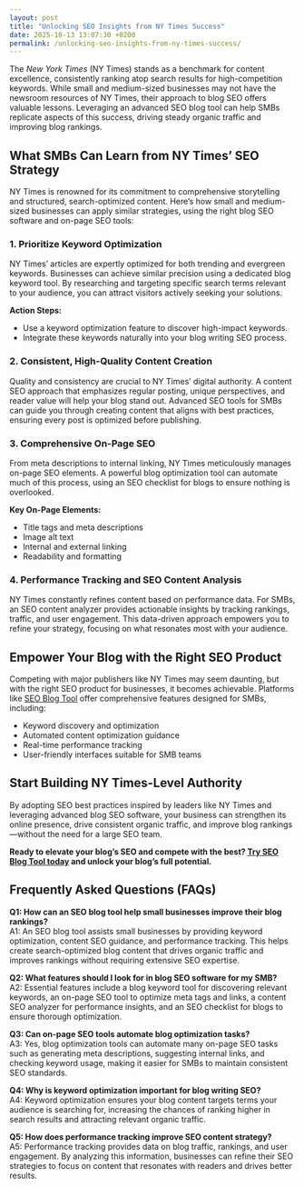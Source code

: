 ```yaml
---
layout: post
title: "Unlocking SEO Insights from NY Times Success"
date: 2025-10-13 13:07:30 +0200
permalink: /unlocking-seo-insights-from-ny-times-success/
---
```

The *New York Times* (NY Times) stands as a benchmark for content excellence, consistently ranking atop search results for high-competition keywords. While small and medium-sized businesses may not have the newsroom resources of NY Times, their approach to blog SEO offers valuable lessons. Leveraging an advanced SEO blog tool can help SMBs replicate aspects of this success, driving steady organic traffic and improving blog rankings.

## What SMBs Can Learn from NY Times’ SEO Strategy

NY Times is renowned for its commitment to comprehensive storytelling and structured, search-optimized content. Here’s how small and medium-sized businesses can apply similar strategies, using the right blog SEO software and on-page SEO tools:

### 1. Prioritize Keyword Optimization

NY Times’ articles are expertly optimized for both trending and evergreen keywords. Businesses can achieve similar precision using a dedicated blog keyword tool. By researching and targeting specific search terms relevant to your audience, you can attract visitors actively seeking your solutions.

**Action Steps:**
- Use a keyword optimization feature to discover high-impact keywords.
- Integrate these keywords naturally into your blog writing SEO process.

### 2. Consistent, High-Quality Content Creation

Quality and consistency are crucial to NY Times’ digital authority. A content SEO approach that emphasizes regular posting, unique perspectives, and reader value will help your blog stand out. Advanced SEO tools for SMBs can guide you through creating content that aligns with best practices, ensuring every post is optimized before publishing.

### 3. Comprehensive On-Page SEO

From meta descriptions to internal linking, NY Times meticulously manages on-page SEO elements. A powerful blog optimization tool can automate much of this process, using an SEO checklist for blogs to ensure nothing is overlooked.

**Key On-Page Elements:**
- Title tags and meta descriptions
- Image alt text
- Internal and external linking
- Readability and formatting

### 4. Performance Tracking and SEO Content Analysis

NY Times constantly refines content based on performance data. For SMBs, an SEO content analyzer provides actionable insights by tracking rankings, traffic, and user engagement. This data-driven approach empowers you to refine your strategy, focusing on what resonates most with your audience.

## Empower Your Blog with the Right SEO Product

Competing with major publishers like NY Times may seem daunting, but with the right SEO product for businesses, it becomes achievable. Platforms like [SEO Blog Tool](https://seoblogtool.com/) offer comprehensive features designed for SMBs, including:

- Keyword discovery and optimization
- Automated content optimization guidance
- Real-time performance tracking
- User-friendly interfaces suitable for SMB teams

## Start Building NY Times-Level Authority

By adopting SEO best practices inspired by leaders like NY Times and leveraging advanced blog SEO software, your business can strengthen its online presence, drive consistent organic traffic, and improve blog rankings—without the need for a large SEO team.

**Ready to elevate your blog’s SEO and compete with the best? [Try SEO Blog Tool today](https://seoblogtool.com/) and unlock your blog’s full potential.**

## Frequently Asked Questions (FAQs)

**Q1: How can an SEO blog tool help small businesses improve their blog rankings?**  
A1: An SEO blog tool assists small businesses by providing keyword optimization, content SEO guidance, and performance tracking. This helps create search-optimized blog content that drives organic traffic and improves rankings without requiring extensive SEO expertise.

**Q2: What features should I look for in blog SEO software for my SMB?**  
A2: Essential features include a blog keyword tool for discovering relevant keywords, an on-page SEO tool to optimize meta tags and links, a content SEO analyzer for performance insights, and an SEO checklist for blogs to ensure thorough optimization.

**Q3: Can on-page SEO tools automate blog optimization tasks?**  
A3: Yes, blog optimization tools can automate many on-page SEO tasks such as generating meta descriptions, suggesting internal links, and checking keyword usage, making it easier for SMBs to maintain consistent SEO standards.

**Q4: Why is keyword optimization important for blog writing SEO?**  
A4: Keyword optimization ensures your blog content targets terms your audience is searching for, increasing the chances of ranking higher in search results and attracting relevant organic traffic.

**Q5: How does performance tracking improve SEO content strategy?**  
A5: Performance tracking provides data on blog traffic, rankings, and user engagement. By analyzing this information, businesses can refine their SEO strategies to focus on content that resonates with readers and drives better results.

<script type="application/ld+json">
{
  "@context": "https://schema.org",
  "@type": "BlogPosting",
  "headline": "Unlocking SEO Insights from NY Times Success",
  "description": "Learn how small and medium-sized businesses can leverage SEO blog tools to replicate the New York Times' SEO success, improving blog rankings and driving organic traffic.",
  "url": "https://seoblogtool.com/blog/unlocking-seo-insights-from-ny-times-success",
  "datePublished": "2024-06-01",
  "dateModified": "2024-06-01",
  "author": {
    "@type": "Person",
    "name": "SEO Blog Tool"
  },
  "publisher": {
    "@type": "Person",
    "name": "SEO Blog Tool"
  },
  "mainEntityOfPage": {
    "@type": "WebPage",
    "@id": "https://seoblogtool.com/blog/unlocking-seo-insights-from-ny-times-success"
  },
  "keywords": "SEO blog tool, blog SEO software, keyword optimization, content SEO, on-page SEO tool, blog writing SEO, blog keyword tool, SEO tools for SMBs, SEO checklist for blogs, SEO content analyzer, blog optimization tool, SEO product for businesses, improve blog rankings",
  "inLanguage": "en-US",
  "isFamilyFriendly": true
}
</script>

<script type="application/ld+json">
{
  "@context": "https://schema.org",
  "@type": "FAQPage",
  "mainEntity": [
    {
      "@type": "Question",
      "name": "How can an SEO blog tool help small businesses improve their blog rankings?",
      "acceptedAnswer": {
        "@type": "Answer",
        "text": "An SEO blog tool assists small businesses by providing keyword optimization, content SEO guidance, and performance tracking. This helps create search-optimized blog content that drives organic traffic and improves rankings without requiring extensive SEO expertise."
      }
    },
    {
      "@type": "Question",
      "name": "What features should I look for in blog SEO software for my SMB?",
      "acceptedAnswer": {
        "@type": "Answer",
        "text": "Essential features include a blog keyword tool for discovering relevant keywords, an on-page SEO tool to optimize meta tags and links, a content SEO analyzer for performance insights, and an SEO checklist for blogs to ensure thorough optimization."
      }
    },
    {
      "@type": "Question",
      "name": "Can on-page SEO tools automate blog optimization tasks?",
      "acceptedAnswer": {
        "@type": "Answer",
        "text": "Yes, blog optimization tools can automate many on-page SEO tasks such as generating meta descriptions, suggesting internal links, and checking keyword usage, making it easier for SMBs to maintain consistent SEO standards."
      }
    },
    {
      "@type": "Question",
      "name": "Why is keyword optimization important for blog writing SEO?",
      "acceptedAnswer": {
        "@type": "Answer",
        "text": "Keyword optimization ensures your blog content targets terms your audience is searching for, increasing the chances of ranking higher in search results and attracting relevant organic traffic."
      }
    },
    {
      "@type": "Question",
      "name": "How does performance tracking improve SEO content strategy?",
      "acceptedAnswer": {
        "@type": "Answer",
        "text": "Performance tracking provides data on blog traffic, rankings, and user engagement. By analyzing this information, businesses can refine their SEO strategies to focus on content that resonates with readers and drives better results."
      }
    }
  ]
}
</script>